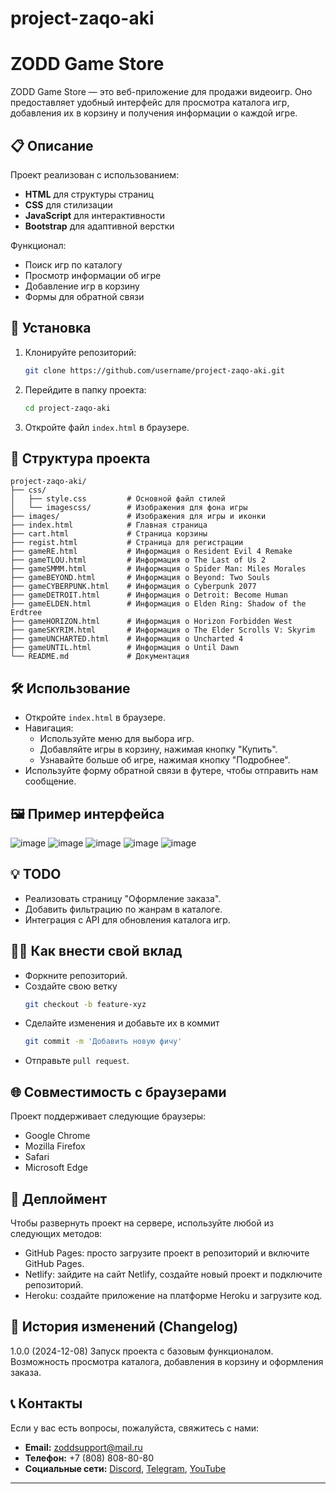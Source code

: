 ﻿# project-zaqo-aki
# ZODD Game Store

ZODD Game Store — это веб-приложение для продажи видеоигр. Оно предоставляет удобный интерфейс для просмотра каталога игр, добавления их в корзину и получения информации о каждой игре.

## 📋 Описание

Проект реализован с использованием:
- **HTML** для структуры страниц
- **CSS** для стилизации
- **JavaScript** для интерактивности
- **Bootstrap** для адаптивной верстки

Функционал:
- Поиск игр по каталогу
- Просмотр информации об игре
- Добавление игр в корзину
- Формы для обратной связи

## 🚀 Установка

1. Клонируйте репозиторий:
   ```bash
   git clone https://github.com/username/project-zaqo-aki.git
   ```
2. Перейдите в папку проекта:
   ```bash
   cd project-zaqo-aki
   ```
3. Откройте файл `index.html` в браузере.

## 📂 Структура проекта

```
project-zaqo-aki/
├── css/
│   ├── style.css         # Основной файл стилей
│   └── imagescss/        # Изображения для фона игры
├── images/               # Изображения для игры и иконки
├── index.html            # Главная страница
├── cart.html             # Страница корзины
├── regist.html           # Страница для регистрации
├── gameRE.html           # Информация о Resident Evil 4 Remake
├── gameTLOU.html         # Информация о The Last of Us 2
├── gameSMMM.html         # Информация о Spider Man: Miles Morales
├── gameBEYOND.html       # Информация о Beyond: Two Souls
├── gameCYBERPUNK.html    # Информация о Сyberpunk 2077
├── gameDETROIT.html      # Информация о Detroit: Become Human
├── gameELDEN.html        # Информация о Elden Ring: Shadow of the Erdtree
├── gameHORIZON.html      # Информация о Horizon Forbidden West
├── gameSKYRIM.html       # Информация о The Elder Scrolls V: Skyrim
├── gameUNCHARTED.html    # Информация о Uncharted 4
├── gameUNTIL.html        # Информация о Until Dawn
└── README.md             # Документация
```

## 🛠 Использование

- Откройте `index.html` в браузере.
- Навигация:
  - Используйте меню для выбора игр.
  - Добавляйте игры в корзину, нажимая кнопку "Купить".
  - Узнавайте больше об игре, нажимая кнопку "Подробнее".
- Используйте форму обратной связи в футере, чтобы отправить нам сообщение.

## 🖼 Пример интерфейса

![image](https://github.com/user-attachments/assets/cd56f5c1-c23c-4124-84f0-403acb2c7213)
![image](https://github.com/user-attachments/assets/3b4eace4-a752-4648-bc37-575bb30d64be)
![image](https://github.com/user-attachments/assets/bb98599c-7e17-4998-804f-d31b75edea7d)
![image](https://github.com/user-attachments/assets/b28b2dc5-e4cf-435a-b449-1c277872acec)
![image](https://github.com/user-attachments/assets/fbe69052-3717-48f3-8911-669899bb3d82)

## 💡 TODO

- Реализовать страницу "Оформление заказа".
- Добавить фильтрацию по жанрам в каталоге.
- Интеграция с API для обновления каталога игр.

## 🧑‍💻 Как внести свой вклад

- Форкните репозиторий.
- Создайте свою ветку
  ```bash
  git checkout -b feature-xyz
  ```
- Сделайте изменения и добавьте их в коммит
  ```bash
  git commit -m 'Добавить новую фичу'
  ```
- Отправьте `pull request`.

## 🌐 Совместимость с браузерами

Проект поддерживает следующие браузеры:

- Google Chrome
- Mozilla Firefox
- Safari
- Microsoft Edge

## 🚀 Деплоймент

Чтобы развернуть проект на сервере, используйте любой из следующих методов:

- GitHub Pages: просто загрузите проект в репозиторий и включите GitHub Pages.
- Netlify: зайдите на сайт Netlify, создайте новый проект и подключите репозиторий.
- Heroku: создайте приложение на платформе Heroku и загрузите код.

## 📖 История изменений (Changelog)

1.0.0 (2024-12-08)
Запуск проекта с базовым функционалом.
Возможность просмотра каталога, добавления в корзину и оформления заказа.

## 📞 Контакты

Если у вас есть вопросы, пожалуйста, свяжитесь с нами:
- **Email:** zoddsupport@mail.ru
- **Телефон:** +7 (808) 808-80-80
- **Социальные сети:** [Discord](#), [Telegram](#), [YouTube](#)

---
